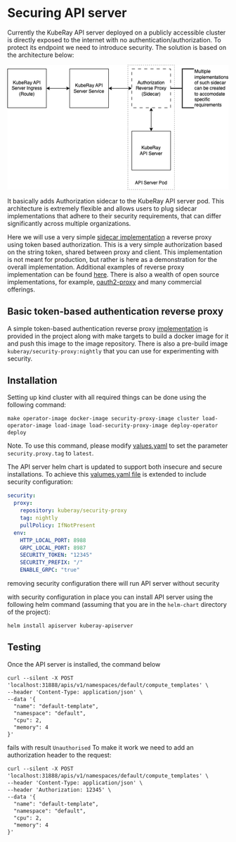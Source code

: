 # Securing API server

Currently the KubeRay API server deployed on a publicly accessible cluster is directly exposed to the internet with no authentication/authorization. To protect its endpoint we need to introduce security.
The solution is based on the architecture below:

![Overall security implementation](img/authorization.png)

It basically adds Authorization sidecar to the KubeRay API server pod. This architecture is extremely flexible and allows users to plug sidecar implementations that adhere to their security requirements, that can differ significantly across multiple organizations.

Here we will use a very simple [sidecar implementation](../security/cmd/main.go) a reverse proxy using token based authorization. This is a very simple authorization based on the string token, shared between proxy and client. This implementation is not meant for production, but rather is here as a demonstration for the overall implementation. Additional examples of reverse proxy implementation can be found [here](https://github.com/blublinsky/auth-reverse-proxy). There is also a wealth of open source implementations, for example, [oauth2-proxy](https://github.com/oauth2-proxy/oauth2-proxy) and many commercial offerings.

## Basic token-based authentication reverse proxy

A simple token-based authentication reverse proxy [implementation](../security/cmd/main.go) is provided in the project along with make targets to build a docker image for it and push this image to the image repository. There is also a pre-build image `kuberay/security-proxy:nightly` that you can use for experimenting with security.

## Installation

Setting up kind cluster with all required things can be done using the following command:

```shell
make operator-image docker-image security-proxy-image cluster load-operator-image load-image load-security-proxy-image deploy-operator deploy
```

Note. To use this command, please modify [values.yaml](../helm-chart/kuberay-apiserver/values.yaml) to set the parameter `security.proxy.tag` to `latest`.

The API server helm chart is updated to support both insecure and secure installations. To achieve this [valumes.yaml file](../helm-chart/kuberay-apiserver/values.yaml) is extended to include security configuration:

```yaml
security:
  proxy:
    repository: kuberay/security-proxy
    tag: nightly
    pullPolicy: IfNotPresent
  env:
    HTTP_LOCAL_PORT: 8988
    GRPC_LOCAL_PORT: 8987
    SECURITY_TOKEN: "12345"
    SECURITY_PREFIX: "/"
    ENABLE_GRPC: "true"
```

removing security configuration there will run API server without security

with security configuration in place you can install API server using the following helm command (assuming that you are in the `helm-chart` directory of the project):

```shell
helm install apiserver kuberay-apiserver
```

## Testing

Once the API server is installed, the command below

```shell
curl --silent -X POST 'localhost:31888/apis/v1/namespaces/default/compute_templates' \
--header 'Content-Type: application/json' \
--data '{
  "name": "default-template",
  "namespace": "default",
  "cpu": 2,
  "memory": 4
}'
```

fails with result `Unauthorised`
To make it work we need to add an authorization header to the request:

```shell
curl --silent -X POST 'localhost:31888/apis/v1/namespaces/default/compute_templates' \
--header 'Content-Type: application/json' \
--header 'Authorization: 12345' \
--data '{
  "name": "default-template",
  "namespace": "default",
  "cpu": 2,
  "memory": 4
}'
```

